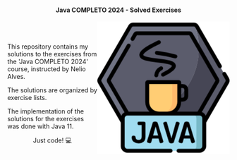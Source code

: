 
<h4 align="center">Java COMPLETO 2024 - Solved Exercises</h4>

<img src="/resources/java_logo.png" min-width="300px" max-width="300px" width="300px" align="right">

<br><br>

<p align="left">
	This repository contains my solutions to the exercises from the 'Java COMPLETO 2024' course, instructed by Nelio Alves.
</p> 

<p align="left"> The solutions are organized by exercise lists.</p>

<p align="left">The implementation of the solutions for the exercises was done with Java 11.</p>

<p align="center">Just code! 💻</p>
